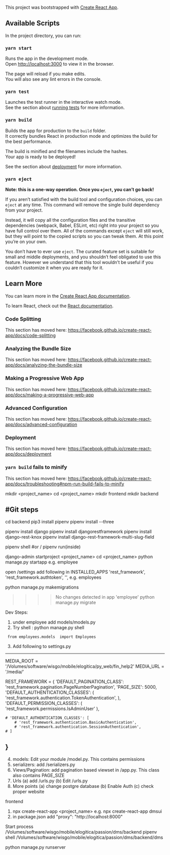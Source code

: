 This project was bootstrapped with [Create React App](https://github.com/facebook/create-react-app).

## Available Scripts

In the project directory, you can run:

### `yarn start`

Runs the app in the development mode.<br />
Open [http://localhost:3000](http://localhost:3000) to view it in the browser.

The page will reload if you make edits.<br />
You will also see any lint errors in the console.

### `yarn test`

Launches the test runner in the interactive watch mode.<br />
See the section about [running tests](https://facebook.github.io/create-react-app/docs/running-tests) for more information.

### `yarn build`

Builds the app for production to the `build` folder.<br />
It correctly bundles React in production mode and optimizes the build for the best performance.

The build is minified and the filenames include the hashes.<br />
Your app is ready to be deployed!

See the section about [deployment](https://facebook.github.io/create-react-app/docs/deployment) for more information.

### `yarn eject`

**Note: this is a one-way operation. Once you `eject`, you can’t go back!**

If you aren’t satisfied with the build tool and configuration choices, you can `eject` at any time. This command will remove the single build dependency from your project.

Instead, it will copy all the configuration files and the transitive dependencies (webpack, Babel, ESLint, etc) right into your project so you have full control over them. All of the commands except `eject` will still work, but they will point to the copied scripts so you can tweak them. At this point you’re on your own.

You don’t have to ever use `eject`. The curated feature set is suitable for small and middle deployments, and you shouldn’t feel obligated to use this feature. However we understand that this tool wouldn’t be useful if you couldn’t customize it when you are ready for it.

## Learn More

You can learn more in the [Create React App documentation](https://facebook.github.io/create-react-app/docs/getting-started).

To learn React, check out the [React documentation](https://reactjs.org/).

### Code Splitting

This section has moved here: https://facebook.github.io/create-react-app/docs/code-splitting

### Analyzing the Bundle Size

This section has moved here: https://facebook.github.io/create-react-app/docs/analyzing-the-bundle-size

### Making a Progressive Web App

This section has moved here: https://facebook.github.io/create-react-app/docs/making-a-progressive-web-app

### Advanced Configuration

This section has moved here: https://facebook.github.io/create-react-app/docs/advanced-configuration

### Deployment

This section has moved here: https://facebook.github.io/create-react-app/docs/deployment

### `yarn build` fails to minify

This section has moved here: https://facebook.github.io/create-react-app/docs/troubleshooting#npm-run-build-fails-to-minify



mkdir <project_name>
cd <project_name>
mkdir frontend
mkdir backend

#Git steps
-


cd backend
pip3 install pipenv
pipenv install --three


pipenv install django 
pipenv install  djangorestframework 
pipenv install  django-rest-knox
pipenv install django-rest-framework-multi-slug-field

pipenv shell 
#or / pipenv run(inside)

django-admin startproject <project_name>
cd <project_name>
python manage.py startapp <service> e.g. employee

open <project-name>/settings
add following in INSTALLED_APPS
    'rest_framework',
    'rest_framework.authtoken',
    '<service>', e.g. employees

python manage.py makemigrations <service>
>>>> No changes detected in app 'employee'
python manage.py migrate 

Dev Steps:

1. under employee add models/models.py
2. Try shell :  python manage.py shell 
```
 from employees.models  import Employees
 ```

 3. Add following to settings.py
 --------------
 MEDIA_ROOT = '/Volumes/software/wisgo/mobile/elogitica/py_web/fin_help2'
MEDIA_URL = '/media/'

REST_FRAMEWORK = {
    'DEFAULT_PAGINATION_CLASS': 'rest_framework.pagination.PageNumberPagination',
    'PAGE_SIZE': 5000,
     'DEFAULT_AUTHENTICATION_CLASSES': (
       'rest_framework.authentication.TokenAuthentication',
   ),
   'DEFAULT_PERMISSION_CLASSES': (
        'rest_framework.permissions.IsAdminUser'
   ),
   
    # 'DEFAULT_AUTHENTICATION_CLASSES': [
        # 'rest_framework.authentication.BasicAuthentication',
        # 'rest_framework.authentication.SessionAuthentication',
    # ]
}
---------------
4. models: Edit your module <service>/model.py. This contains permissions
5. serializers: add <service>/serializers.py 
6. Views/Pagination: add pagination based viewset in <service>/app.py. This class also contains PAGE_SIZE
7. Urls
    (a) add <service>/urls.py
    (b)  Edit <project>/urls.py
8. More points
    (a) change postgre database
    (b) Enable Auth
    (c) check proper website



frontend
1. npx create-react-app <project_name>
e.g. npx create-react-app dmsui
2. in package.json add  "proxy": "http://localhost:8000" 




Start process
/Volumes/software/wisgo/mobile/elogitica/passion/dms/backend
pipenv shell 
/Volumes/software/wisgo/mobile/elogitica/passion/dms/backend/dms

python manage.py runserver
